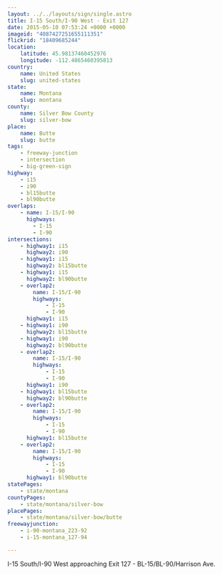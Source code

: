 ```yaml
---
layout: ../../layouts/sign/single.astro
title: I-15 South/I-90 West - Exit 127
date: 2015-05-10 07:53:24 +0000 +0000
imageid: "4087427251655111351"
flickrid: "18409685244"
location:
    latitude: 45.98137460452976
    longitude: -112.4865460395813
country:
    name: United States
    slug: united-states
state:
    name: Montana
    slug: montana
county:
    name: Silver Bow County
    slug: silver-bow
place:
    name: Butte
    slug: butte
tags:
    - freeway-junction
    - intersection
    - big-green-sign
highway:
    - i15
    - i90
    - bl15butte
    - bl90butte
overlaps:
    - name: I-15/I-90
      highways:
        - I-15
        - I-90
intersections:
    - highway1: i15
      highway2: i90
    - highway1: i15
      highway2: bl15butte
    - highway1: i15
      highway2: bl90butte
    - overlap2:
        name: I-15/I-90
        highways:
            - I-15
            - I-90
      highway1: i15
    - highway1: i90
      highway2: bl15butte
    - highway1: i90
      highway2: bl90butte
    - overlap2:
        name: I-15/I-90
        highways:
            - I-15
            - I-90
      highway1: i90
    - highway1: bl15butte
      highway2: bl90butte
    - overlap2:
        name: I-15/I-90
        highways:
            - I-15
            - I-90
      highway1: bl15butte
    - overlap2:
        name: I-15/I-90
        highways:
            - I-15
            - I-90
      highway1: bl90butte
statePages:
    - state/montana
countyPages:
    - state/montana/silver-bow
placePages:
    - state/montana/silver-bow/butte
freewayjunction:
    - i-90-montana_223-92
    - i-15-montana_127-94

---
```

I-15 South/I-90 West approaching Exit 127 - BL-15/BL-90/Harrison Ave.